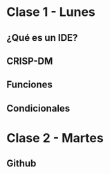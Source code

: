 # Clase 1 - Lunes
   ## ¿Qué es un IDE?
   ## CRISP-DM
   ## Funciones
   ## Condicionales
  
 # Clase 2 - Martes
   ## Github
